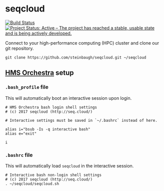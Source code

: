 # seqcloud

[![Build Status](https://travis-ci.org/steinbaugh/seqcloud.svg?branch=master)](https://travis-ci.org/steinbaugh/seqcloud)
[![Project Status: Active – The project has reached a stable, usable state and is being actively developed.](http://www.repostatus.org/badges/latest/active.svg)](http://www.repostatus.org/#active)

Connect to your high-performance computing (HPC) cluster and clone our git repository.

```{bash}
git clone https://github.com/steinbaugh/seqcloud.git ~/seqcloud
```


## [HMS Orchestra](https://wiki.med.harvard.edu/Orchestra/WebHome) setup

### `.bash_profile` file

This will automatically boot an interactive session upon login.

```{bash}
# HMS Orchestra bash login shell settings
# (c) 2017 seqcloud (http://seq.cloud/)

# Interactive settings must be saved in `~/.bashrc` instead of here.

alias i="bsub -Is -q interactive bash"
alias e="exit"

i
```

### `.bashrc` file

This will automatically load `seqcloud` in the interactive session.

```{bash}
# Interactive bash non-login shell settings
# (c) 2017 seqcloud (http://seq.cloud/)
. ~/seqcloud/seqcloud.sh
```
